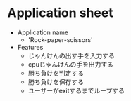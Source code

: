 # Application sheet
- Application name
    - 'Rock-paper-scissors' 
- Features
    -  じゃんけんの出す手を入力する
    -  cpuじゃんけんの手を出力する
    -  勝ち負けを判定する
    -  勝ち負けを保存する
    -  ユーザーがexitするまでループする